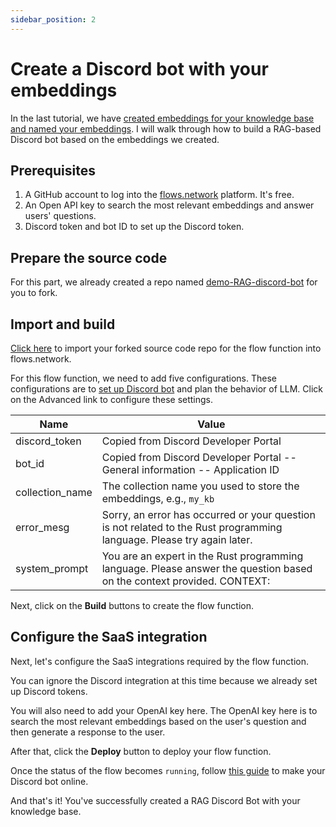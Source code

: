 ```yaml
---
sidebar_position: 2
---
```


# Create a Discord bot with your embeddings

In the last tutorial, we have [created embeddings for your knowledge base and named your embeddings](/docs/tutorials/rag-based-llm-agent/embedding.md). I will walk through how to build a RAG-based Discord bot based on the embeddings we created.

## Prerequisites

1. A GitHub account to log into the [flows.network](https://flows.network/) platform. It's free.
2. An Open API key to search the most relevant embeddings and answer users' questions.
3. Discord token and bot ID to set up the Discord token.

## Prepare the source code

For this part, we already created a repo named [demo-RAG-discord-bot](https://github.com/flows-network/demo-RAG-discord-bot) for you to fork.

## Import and build

[Click here](https://flows.network/flow/new) to import your forked source code repo for the flow function into flows.network.

For this flow function, we need to add five configurations. These configurations are to [set up Discord bot](https://flows.network/blog/discord-chat-bot-guide) and plan the behavior of LLM. Click on the Advanced link to configure these settings.

| Name             | Value |
| ---------------- | --------------- |
| discord_token    | Copied from Discord Developer Portal   |
| bot_id | Copied from Discord Developer Portal -- General information -- Application ID  |
| collection_name | The collection name you used to store the embeddings, e.g., `my_kb` |
| error_mesg | Sorry, an error has occurred or your question is not related to the Rust programming language. Please try again later. |
| system_prompt | You are an expert in the Rust programming language. Please answer the question based on the context provided. CONTEXT:  |

Next, click on the **Build** buttons to create the flow function.

## Configure the SaaS integration

Next, let's configure the SaaS integrations required by the flow function. 

You can ignore the Discord integration at this time because we already set up Discord tokens.

You will also need to add your OpenAI key here. The OpenAI key here is to search the most relevant embeddings based on the user's question and then generate a response to the user.

After that, click the **Deploy** button to deploy your flow function.

Once the status of the flow becomes `running`, follow [this guide](https://flows.network/blog/discord-chat-bot-guide) to make your Discord bot online.

And that's it! You've successfully created a RAG Discord Bot with your knowledge base.
